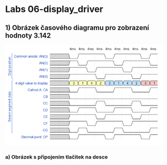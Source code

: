 # Labs 06-display_driver

## 1) Obrázek časového diagramu pro zobrazení hodnoty 3.142

![obráezk z prvního bodu](https://github.com/david3891/Digital-electronics-1/blob/main/Labs/06-display_driver/images/prvni_bod.png)






### a) Obrázek s připojením tlačítek na desce










